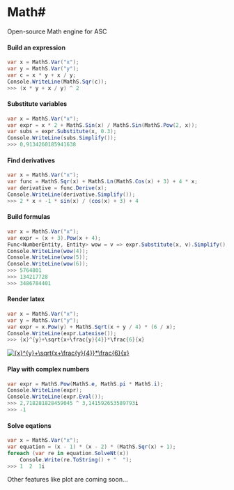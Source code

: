 # Math#
Open-source Math engine for ASC

#### Build an expression
```cs
var x = MathS.Var("x");
var y = MathS.Var("y");
var c = x * y + x / y;
Console.WriteLine(MathS.Sqr(c));
>>> (x * y + x / y) ^ 2
```

#### Substitute variables
```cs
var x = MathS.Var("x");
var expr = x * 2 + MathS.Sin(x) / MathS.Sin(MathS.Pow(2, x));
var subs = expr.Substitute(x, 0.3);
Console.WriteLine(subs.Simplify());
>>> 0,9134260185941638
```

#### Find derivatives
```cs
var x = MathS.Var("x");
var func = MathS.Sqr(x) + MathS.Ln(MathS.Cos(x) + 3) + 4 * x;
var derivative = func.Derive(x);
Console.WriteLine(derivative.Simplify());
>>> 2 * x + -1 * sin(x) / (cos(x) + 3) + 4
```

#### Build formulas
```cs
var x = MathS.Var("x");
var expr = (x + 3).Pow(x + 4);
Func<NumberEntity, Entity> wow = v => expr.Substitute(x, v).Simplify();
Console.WriteLine(wow(4));
Console.WriteLine(wow(5));
Console.WriteLine(wow(6));
>>> 5764801
>>> 134217728
>>> 3486784401
```

#### Render latex
```cs
var x = MathS.Var("x");
var y = MathS.Var("y");
var expr = x.Pow(y) + MathS.Sqrt(x + y / 4) * (6 / x);
Console.WriteLine(expr.Latexise());
>>> {x}^{y}+\sqrt{x+\frac{y}{4}}*\frac{6}{x}
```
<a href="https://www.codecogs.com/eqnedit.php?latex={x}^{y}&plus;\sqrt{x&plus;\frac{y}{4}}*\frac{6}{x}" target="_blank"><img src="https://latex.codecogs.com/gif.latex?{x}^{y}&plus;\sqrt{x&plus;\frac{y}{4}}*\frac{6}{x}" title="{x}^{y}+\sqrt{x+\frac{y}{4}}*\frac{6}{x}" /></a>

#### Play with complex numbers
```cs
var expr = MathS.Pow(MathS.e, MathS.pi * MathS.i);
Console.WriteLine(expr);
Console.WriteLine(expr.Eval());
>>> 2,718281828459045 ^ 3,141592653589793i
>>> -1
```

#### Solve eqations
```cs
var x = MathS.Var("x");
var equation = (x - 1) * (x - 2) * (MathS.Sqr(x) + 1);
foreach (var re in equation.SolveNt(x))
    Console.Write(re.ToString() + "  ");
>>> 1  2  1i
```

Other features like plot are coming soon...
